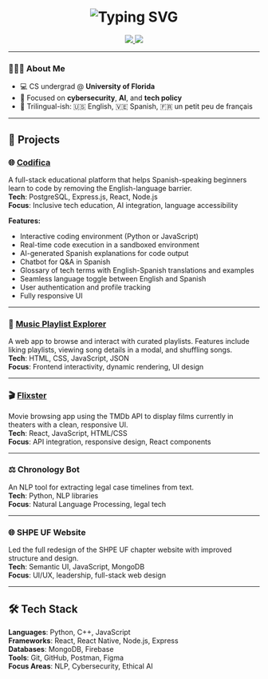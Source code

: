 
<!-- Typing Header -->
<h1 align="center">
<img src="https://readme-typing-svg.herokuapp.com?font=Fira+Code&size=30&duration=2000&pause=500&center=true&vCenter=true&width=700&color=1E90FF&lines=Hi+I'm+Heiryn+Hernandez+Rojas!;Computer+Science+Student+@+UF+🐊" alt="Typing SVG" />
</h1>

<!-- Links and Badges -->
<p align="center">
<a href="https://www.linkedin.com/in/heirynhr/">
<img src="https://img.shields.io/badge/LinkedIn-Heiryn%20Hernandez-blue?style=flat-square&logo=linkedin&logoColor=white" />
</a>
<a href="mailto:heirynhr@gmail.com">
<img src="https://img.shields.io/badge/Email-heirynhr%40gmail.com-blue?style=flat-square&logo=gmail&logoColor=white" />
</a>
</p>

---

### 👩🏽‍💻 About Me

- 💻 CS undergrad @ **University of Florida**
- 🔐 Focused on **cybersecurity**, **AI**, and **tech policy**
- 💬 Trilingual-ish: 🇺🇸 English, 🇻🇪 Spanish, 🇫🇷 un petit peu de français

---

## 🚀 Projects

### 🌐 [Codifica](https://github.com/FTLSunstack/FTLCapstone)
A full-stack educational platform that helps Spanish-speaking beginners learn to code by removing the English-language barrier.  
**Tech**: PostgreSQL, Express.js, React, Node.js  
**Focus**: Inclusive tech education, AI integration, language accessibility  

**Features:**
- Interactive coding environment (Python or JavaScript)
- Real-time code execution in a sandboxed environment
- AI-generated Spanish explanations for code output
- Chatbot for Q&A in Spanish
- Glossary of tech terms with English-Spanish translations and examples
- Seamless language toggle between English and Spanish
- User authentication and profile tracking
- Fully responsive UI

---

### 🎵 [Music Playlist Explorer](https://github.com/heirynhr/Music-Playlist-Explorer)
A web app to browse and interact with curated playlists. Features include liking playlists, viewing song details in a modal, and shuffling songs.  
**Tech**: HTML, CSS, JavaScript, JSON  
**Focus**: Frontend interactivity, dynamic rendering, UI design

---

### 🎬 [Flixster](https://github.com/heirynhr/flixster)
Movie browsing app using the TMDb API to display films currently in theaters with a clean, responsive UI.  
**Tech**: React, JavaScript, HTML/CSS  
**Focus**: API integration, responsive design, React components

---

### ⚖️ Chronology Bot
An NLP tool for extracting legal case timelines from text.  
**Tech**: Python, NLP libraries  
**Focus**: Natural Language Processing, legal tech

---

### 🌐 SHPE UF Website
Led the full redesign of the SHPE UF chapter website with improved structure and design.  
**Tech**: Semantic UI, JavaScript, MongoDB  
**Focus**: UI/UX, leadership, full-stack web design

---

## 🛠️ Tech Stack

**Languages**: Python, C++, JavaScript  
**Frameworks**: React, React Native, Node.js, Express  
**Databases**: MongoDB, Firebase  
**Tools**: Git, GitHub, Postman, Figma  
**Focus Areas**: NLP, Cybersecurity, Ethical AI


<!--
**heirynhr/heirynhr** is a ✨ _special_ ✨ repository because its `README.md` (this file) appears on your GitHub profile.

Here are some ideas to get you started:

- 🔭 I’m currently working on ...
- 🌱 I’m currently learning ...
- 👯 I’m looking to collaborate on ...
- 🤔 I’m looking for help with ...
- 💬 Ask me about ...
- 📫 How to reach me: ...
- 😄 Pronouns: ...
- ⚡ Fun fact: ...
-->


